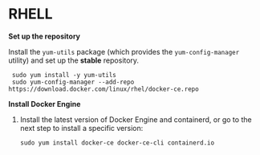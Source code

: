 # RHELL

**Set up the repository**

Install the `yum-utils` package (which provides the `yum-config-manager` utility) and set up the **stable** repository.

```shell
 sudo yum install -y yum-utils
 sudo yum-config-manager --add-repo https://download.docker.com/linux/rhel/docker-ce.repo
```

**Install Docker Engine**

1. Install the latest version of Docker Engine and containerd, or go to the next step to install a specific version:
    ```shell
    sudo yum install docker-ce docker-ce-cli containerd.io
    ```
